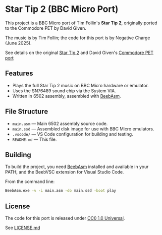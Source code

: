 # Star Tip 2 (BBC Micro Port)

This project is a BBC Micro port of Tim Follin's **Star Tip 2**, originally ported to the Commodore PET by David Given.  

The music is by Tim Follin; the code for this port is by Negative Charge (June 2025).

See details on the original [Star Tip 2](http://www.breakintoprogram.co.uk/hardware/computers/zx-spectrum/sound) and David Given's [Commodore PET port](https://gist.github.com/davidgiven/ca1631e072b894602437aebef4504526)

## Features

- Plays the full Star Tip 2 music on BBC Micro hardware or emulator.
- Uses the SN76489 sound chip via the System VIA.
- Written in 6502 assembly, assembled with [BeebAsm](https://github.com/stardot/beebasm).

## File Structure

- `main.asm` — Main 6502 assembly source code.
- `main.ssd` — Assembled disk image for use with BBC Micro emulators.
- `.vscode/` — VS Code configuration for building and testing.
- `README.md` — This file.

## Building

To build the project, you need [BeebAsm](https://github.com/stardot/beebasm) installed and available in your PATH, and the BeebVSC extension for Visual Studio Code.

From the command line:

```sh
BeebAsm.exe -v -i main.asm -do main.ssd -boot play
```

## License

The code for this port is released under [CC0 1.0 Universal](https://creativecommons.org/publicdomain/zero/1.0/).  

See [LICENSE.md](LICENSE.md)